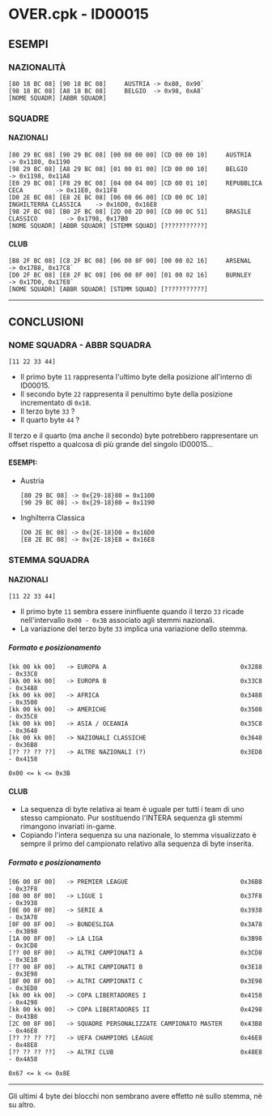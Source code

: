 # OVER.cpk - ID00015

## ESEMPI
### NAZIONALITÀ
```
[80 18 BC 08] [90 18 BC 08]     AUSTRIA -> 0x80, 0x90`  
[98 18 BC 08] [A8 18 BC 08]     BELGIO  -> 0x98, 0xA8`  
[NOME SQUADR] [ABBR SQUADR]  
```

### SQUADRE
#### NAZIONALI  
```
[80 29 BC 08] [90 29 BC 08] [00 00 00 00] [CD 00 00 10] 	AUSTRIA                 -> 0x1180, 0x1190  
[98 29 BC 08] [A8 29 BC 08] [01 00 01 00] [CD 00 00 10] 	BELGIO                  -> 0x1198, 0x11A8
[E0 29 BC 08] [F8 29 BC 08] [04 00 04 00] [CD 00 01 10] 	REPUBBLICA CECA         -> 0x11E0, 0x11F8
[D0 2E BC 08] [E8 2E BC 08] [06 00 06 00] [CD 00 0C 10] 	INGHILTERRA CLASSICA	-> 0x16D0, 0x16E8  
[98 2F BC 08] [B0 2F BC 08] [2D 00 2D 00] [CD 00 0C 51] 	BRASILE CLASSICO        -> 0x1798, 0x17B0  
[NOME SQUADR] [ABBR SQUADR] [STEMM SQUAD] [???????????]
```

#### CLUB
```
[B8 2F BC 08] [C8 2F BC 08] [06 00 8F 00] [00 00 02 16]		ARSENAL                 -> 0x17B8, 0x17C8`  
[D0 2F BC 08] [E8 2F BC 08] [06 00 8F 00] [01 00 02 16]		BURNLEY                 -> 0x17D0, 0x17E8`  
[NOME SQUADR] [ABBR SQUADR] [STEMM SQUAD] [???????????]  
```

--------------------------------------------------------------

## CONCLUSIONI

### NOME SQUADRA - ABBR SQUADRA
`[11 22 33 44]`
- Il primo byte `11` rappresenta l'ultimo byte della posizione all'interno di ID00015.
- Il secondo byte `22` rappresenta il penultimo byte della posizione incrementato di `0x18`. 
- Il terzo byte `33` ?
- Il quarto byte `44` ?

Il terzo e il quarto (ma anche il secondo) byte potrebbero rappresentare un offset rispetto a qualcosa di più grande del singolo ID00015...

#### ESEMPI: 
- Austria 
    ```
    [80 29 BC 08] -> 0x{29-18}80 = 0x1100
    [90 29 BC 08] -> 0x{29-18}80 = 0x1190
    ```
  
- Inghilterra Classica
    ```
    [D0 2E BC 08] -> 0x{2E-18}D0 = 0x16D0
    [E8 2E BC 08] -> 0x{2E-18}E8 = 0x16E8
    ```


### STEMMA SQUADRA

#### NAZIONALI  
```[11 22 33 44]``` 
- Il primo byte `11` sembra essere ininfluente quando il terzo `33` ricade nell'intervallo `0x00 - 0x3B` associato agli stemmi nazionali.
- La variazione del terzo byte `33` implica una variazione dello stemma.

##### Formato e posizionamento
```
[kk 00 kk 00]   -> EUROPA A                                     0x3288 - 0x33C8
[kk 00 kk 00]   -> EUROPA B                                     0x33C8 - 0x3488
[kk 00 kk 00]   -> AFRICA                                       0x3488 - 0x3508
[kk 00 kk 00]   -> AMERICHE                                     0x3508 - 0x35C8
[kk 00 kk 00]   -> ASIA / OCEANIA                               0x35C8 - 0x3648
[kk 00 kk 00]   -> NAZIONALI CLASSICHE                          0x3648 - 0x36B8
[?? ?? ?? ??]   -> ALTRE NAZIONALI (?)                          0x3ED8 - 0x4158

0x00 <= k <= 0x3B
```

#### CLUB
- La sequenza di byte relativa ai team è uguale per tutti i team di uno stesso campionato. Pur sostituendo l'INTERA sequenza gli stemmi rimangono invariati in-game. 
- Copiando l'intera sequenza su una nazionale, lo stemma visualizzato è sempre il primo del campionato relativo alla sequenza di byte inserita. 

##### Formato e posizionamento
```
[06 00 8F 00]	-> PREMIER LEAGUE                               0x36B8 - 0x37F8
[08 00 8F 00]	-> LIGUE 1                                      0x37F8 - 0x3938
[0E 00 8F 00]	-> SERIE A                                      0x3938 - 0x3A78
[0F 00 8F 00]	-> BUNDESLIGA                                   0x3A78 - 0x3B98
[1A 00 8F 00]	-> LA LIGA                                      0x3B98 - 0x3CD8
[?? 00 8F 00]	-> ALTRI CAMPIONATI A                           0x3CD8 - 0x3E18
[?? 00 8F 00]	-> ALTRI CAMPIONATI B                           0x3E18 - 0x3E98
[8F 00 8F 00]	-> ALTRI CAMPIONATI C                           0x3E98 - 0x3ED8
[kk 00 kk 00]	-> COPA LIBERTADORES I                          0x4158 - 0x4298
[kk 00 kk 00]   -> COPA LIBERTADORES II                         0x4298 - 0x43B8
[2C 00 8F 00]	-> SQUADRE PERSONALIZZATE CAMPIONATO MASTER     0x43B8 - 0x46E8
[?? ?? ?? ??] 	-> UEFA CHAMPIONS LEAGUE                        0x46E8 - 0x48E8
[?? ?? ?? ??]   -> ALTRI CLUB                                   0x48E8 - 0x4A58

0x67 <= k <= 0x8E
```

--------------------------------------------------------------

Gli ultimi 4 byte dei blocchi non sembrano avere effetto nè sullo stemma, nè su altro.
